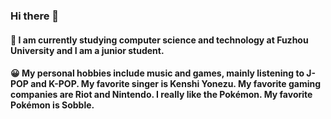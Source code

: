 ### Hi there 👋
#### 🌱 I am currently studying computer science and technology at Fuzhou University and I am a junior student.
#### 😀 My personal hobbies include music and games, mainly listening to J-POP and K-POP. My favorite singer is Kenshi Yonezu. My favorite gaming companies are Riot and Nintendo. I really like the Pokémon. My favorite Pokémon is Sobble.
<!--
**hakuto2003/hakuto2003** is a ✨ _special_ ✨ repository because its `README.md` (this file) appears on your GitHub profile.
